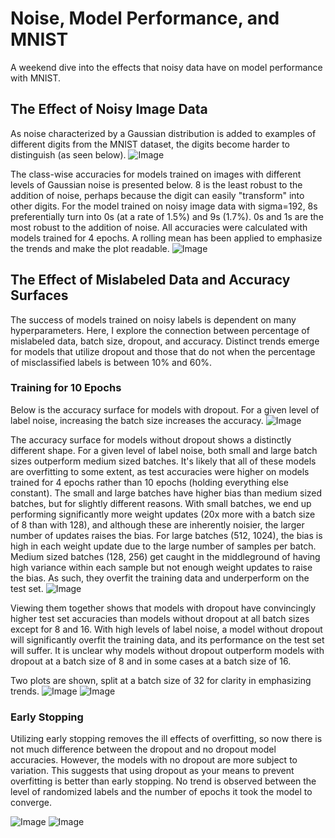 # Noise, Model Performance, and MNIST
A weekend dive into the effects that noisy data have on model performance with MNIST. 

## The Effect of Noisy Image Data
As noise characterized by a Gaussian distribution is added to examples of different digits from the MNIST dataset, the digits become harder to distinguish (as seen below). 
![Image](/plots/Noisy_X_all_digits_0-192_with_x_and_y_label.png)

The class-wise accuracies for models trained on images with different levels of Gaussian noise is presented below. 8 is the least robust to the addition of noise, perhaps because the digit can easily "transform" into other digits. For the model trained on noisy image data with sigma=192, 8s preferentially turn into 0s (at a rate of 1.5%) and 9s (1.7%). 0s and 1s are the most robust to the addition of noise. All accuracies were calculated with models trained for 4 epochs. A rolling mean has been applied to emphasize the trends and make the plot readable.
![Image](/plots/classwise_accuracy_vs_noisy_X_jet_4.png)


## The Effect of Mislabeled Data and Accuracy Surfaces
The success of models trained on noisy labels is dependent on many hyperparameters. Here, I explore the connection between percentage of mislabeled data, batch size, dropout, and accuracy. Distinct trends emerge for models that utilize dropout and those that do not when the percentage of misclassified labels is between 10% and 60%.

### Training for 10 Epochs
Below is the accuracy surface for models with dropout. For a given level of label noise, increasing the batch size increases the accuracy. 
![Image](/plots/acc_grid_v2_drop_view1_highres.png)

The accuracy surface for models without dropout shows a distinctly different shape. For a given level of label noise, both small and large batch sizes outperform medium sized batches. It's likely that all of these models are overfitting to some extent, as test accuracies were higher on models trained for 4 epochs rather than 10 epochs (holding everything else constant). The small and large batches have higher bias than medium sized batches, but for slightly different reasons. With small batches, we end up performing significantly more weight updates (20x more with a batch size of 8 than with 128), and although these are inherently noisier, the larger number of updates raises the bias. For large batches (512, 1024), the bias is high in each weight update due to the large number of samples per batch. Medium sized batches (128, 256) get caught in the middleground of having high variance within each sample but not enough weight updates to raise the bias. As such, they overfit the training data and underperform on the test set. 
![Image](/plots/acc_grid_v2_nodrop_view1_highres.png)

Viewing them together shows that models with dropout have convincingly higher test set accuracies than models without dropout at all batch sizes except for 8 and 16. With high levels of label noise, a model without dropout will significantly overfit the training data, and its performance on the test set will suffer. It is unclear why models without dropout outperform models with dropout at a batch size of 8 and in some cases at a batch size of 16.

Two plots are shown, split at a batch size of 32 for clarity in emphasizing trends.
![Image](/plots/acc_grid_v2_trim_view1_highres.png)
![Image](/plots/acc_grid_v2_trim2_view1_highres.png)


### Early Stopping
Utilizing early stopping removes the ill effects of overfitting, so now there is not much difference between the dropout and no dropout model accuracies. However, the models with no dropout are more subject to variation. This suggests that using dropout as your means to prevent overfitting is better than early stopping. No trend is observed between the level of randomized labels and the number of epochs it took the model to converge.

![Image](/plots/acc_grid_v3_earlystopping.png)
![Image](/plots/converge_grid_v3_earlystopping_n_epochs.png)
